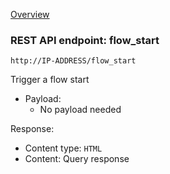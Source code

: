 [Overview](_overview.md) 

### REST API endpoint: flow_start

`http://IP-ADDRESS/flow_start`


Trigger a flow start

- Payload:
    - No payload needed

Response:
  - Content type: `HTML`
  - Content: Query response